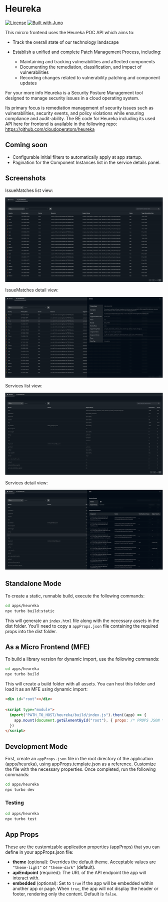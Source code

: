 # Heureka

[![License](https://img.shields.io/badge/License-Apache%202.0-blue.svg)](LICENSE)
[![Built with Juno](https://cloudoperators.github.io/juno/built-with-juno.svg)](https://github.com/cloudoperators/juno)

This mircro frontend uses the Heureka POC API which aims to:

- Track the overall state of our technology landscape
- Establish a unified and complete Patch Management Process, including:

  - Maintaining and tracking vulnerabilities and affected components
  - Documenting the remediation, classification, and impact of vulnerabilities
  - Recording changes related to vulnerability patching and component updates

For your more info Heureka is a Security Posture Management tool designed to manage security issues in a cloud operating system.

Its primary focus is remediation management of security issues such as vulnerabilities, security events, and policy violations while ensuring compliance and audit-ability. The BE code for Heureka including its used API here for frontend is available in the following repo: https://github.com/cloudoperators/heureka

## Coming soon

- Configurable initial filters to automatically apply at app startup.
- Pagination for the Component Instances list in the service details panel.

## Screenshots

IssueMatches list view:

![Issue Matches List](../../assets/images/heureka_issues_matches_list.png)

IssueMatches detail view:

![Issue Matches Detail](../../assets/images/heureka_issues_matches-detail.png)

Services list view:

![Services List](../../assets/images/heureka_services_list.png)

Services detail view:

![Services Detail](../../assets/images/heureka_services_detail.png)

## Standalone Mode

To create a static, runnable build, execute the following commands:

```bash
cd apps/heureka
npx turbo build:static
```

This will generate an `index.html` file along with the necessary assets in the dist folder. You’ll need to copy a `appProps.json` file containing the required props into the dist folder.

## As a Micro Frontend (MFE)

To build a library version for dynamic import, use the following commands:

```bash
cd apps/heureka
npx turbo build
```

This will create a build folder with all assets. You can host this folder and load it as an MFE using dynamic import:

```html
<div id="root"></div>

<script type="module">
  import("PATH_TO_HOST/heureka/build/index.js").then((app) => {
    app.mount(document.getElementById("root"), { props: /* PROPS JSON */ })
  })
</script>
```

## Development Mode

First, create an `appProps.json` file in the root directory of the application (apps/heureka), using appProps.template.json as a reference. Customize the file with the necessary properties. Once completed, run the following commands:

```bash
cd apps/heureka
npx turbo dev
```

### Testing

```bash
cd apps/heureka
npx turbo test
```

## App Props

These are the customizable application properties (appProps) that you can define in your appProps.json file:

- **theme** (optional): Overrides the default theme. Acceptable values are `"theme-light"` or `"theme-dark"` (default).
- **apiEndpoint** (required): The URL of the API endpoint the app will interact with.
- **embedded** (optional): Set to `true` if the app will be embedded within another app or page. When `true`, the app will not display the header or footer, rendering only the content. Default is `false`.
